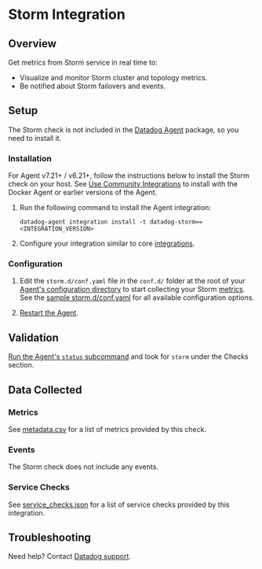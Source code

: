 # Storm Integration

## Overview

Get metrics from Storm service in real time to:

- Visualize and monitor Storm cluster and topology metrics.
- Be notified about Storm failovers and events.

## Setup

The Storm check is not included in the [Datadog Agent][2] package, so you need to install it.

### Installation

For Agent v7.21+ / v6.21+, follow the instructions below to install the Storm check on your host. See [Use Community Integrations][3] to install with the Docker Agent or earlier versions of the Agent.

1. Run the following command to install the Agent integration:

   ```shell
   datadog-agent integration install -t datadog-storm==<INTEGRATION_VERSION>
   ```

2. Configure your integration similar to core [integrations][4].

### Configuration

1. Edit the `storm.d/conf.yaml` file in the `conf.d/` folder at the root of your [Agent's configuration directory][6] to start collecting your Storm [metrics](#metrics). See the [sample storm.d/conf.yaml][7] for all available configuration options.

2. [Restart the Agent][8].

## Validation

[Run the Agent's `status` subcommand][9] and look for `storm` under the Checks section.

## Data Collected

### Metrics

See [metadata.csv][10] for a list of metrics provided by this check.

### Events

The Storm check does not include any events.

### Service Checks

See [service_checks.json][12] for a list of service checks provided by this integration.

## Troubleshooting

Need help? Contact [Datadog support][11].


[2]: https://app.datadoghq.com/account/settings#agent
[3]: https://docs.datadoghq.com/agent/guide/use-community-integrations/
[4]: https://docs.datadoghq.com/getting_started/integrations/
[6]: https://docs.datadoghq.com/agent/guide/agent-configuration-files/#agent-configuration-directory
[7]: https://github.com/DataDog/integrations-extras/blob/master/storm/datadog_checks/storm/data/conf.yaml.example
[8]: https://docs.datadoghq.com/agent/guide/agent-commands/#start-stop-and-restart-the-agent
[9]: https://docs.datadoghq.com/agent/guide/agent-commands/#service-status
[10]: https://github.com/DataDog/integrations-extras/blob/master/storm/metadata.csv
[11]: http://docs.datadoghq.com/help
[12]: https://github.com/DataDog/integrations-extras/blob/master/storm/assets/service_checks.json
